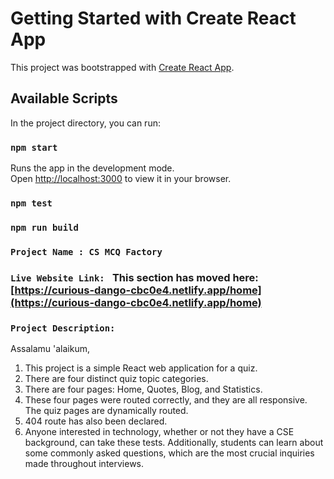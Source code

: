 # Getting Started with Create React App

This project was bootstrapped with [Create React App](https://github.com/facebook/create-react-app).

## Available Scripts

In the project directory, you can run:

### `npm start`

Runs the app in the development mode.\
Open [http://localhost:3000](http://localhost:3000) to view it in your browser.


### `npm test`


### `npm run build`


### `Project Name : CS MCQ Factory`

### `Live Website Link: ` This section has moved here: [https://curious-dango-cbc0e4.netlify.app/home](https://curious-dango-cbc0e4.netlify.app/home)
### `Project Description: `

Assalamu 'alaikum,

1) This project is a simple React web application for a quiz. 
2) There are four distinct quiz topic categories. 
3) There are four pages: Home, Quotes, Blog, and Statistics. 
4) These four pages were routed correctly, and they are all responsive. The quiz pages are dynamically routed.
5) 404 route has also been declared. 
6) Anyone interested in technology, whether or not they have a CSE background, can take these tests. Additionally, students can learn about some commonly asked questions, which are the most crucial inquiries made throughout interviews.

